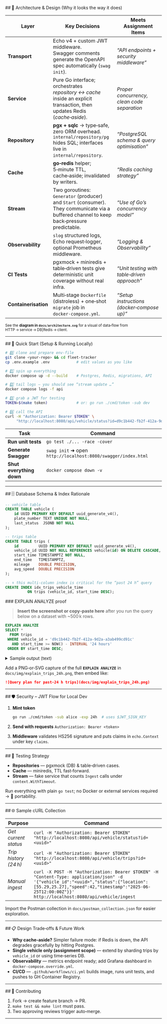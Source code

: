 \## 📐 Architecture & Design (Why it looks the way it does)

| Layer                | Key Decisions                                                                                                                             | Meets Assignment Items                      |
| -------------------- | ----------------------------------------------------------------------------------------------------------------------------------------- | ------------------------------------------- |
| **Transport**        | Echo v4 + custom JWT middleware.<br>Swagger comments generate the OpenAPI spec automatically (`swag init`).                               | *“API endpoints + security middleware”*     |
| **Service**          | Pure Go interface; orchestrates *repository ↔ cache* inside an explicit transaction, then updates Redis (*cache‑aside*).                  | *Proper concurrency, clean code separation* |
| **Repository**       | **pgx + sqlc** → type‑safe, zero ORM overhead.<br>`internal/repository/pg` hides SQL; interfaces live in `internal/repository`.           | *“PostgreSQL schema & query optimisation”*  |
| **Cache**            | **go‑redis** helper; 5‑minute TTL, cache‑aside; invalidated by writers.                                                                   | *“Redis caching strategy”*                  |
| **Stream**           | Two goroutines: `Generator` (producer) and `Start` (consumer). They communicate via a buffered channel to keep back‑pressure predictable. | *“Use of Go’s concurrency model”*           |
| **Observability**    | `slog` structured logs, Echo request‑logger, optional Prometheus middleware.                                                              | *“Logging & Observability”*                 |
| **CI Tests**         | pgxmock + miniredis + table‑driven tests give deterministic unit coverage without real infra.                                             | *“Unit testing with table‑driven approach”* |
| **Containerisation** | Multi‑stage `Dockerfile` (distroless) + one‑shot `migrate` job in `docker‑compose.yml`.                                                   | *“Setup instructions (docker‑compose up)”*  |

<small>See the **diagram in `docs/architecture.svg`** for a visual of data‑flow from HTTP → service → DB|Redis → client.</small>

---

\## 🚀 Quick Start (Setup & Running Locally)

```bash
# 0️⃣ clone and prepare env‑file
git clone <your‑repo> && cd fleet-tracker
cp .env.example .env            # edit values as you like

# 1️⃣ spin up everything
docker compose up -d --build    # Postgres, Redis, migrations, API

# 2️⃣ tail logs – you should see “stream update …”
docker compose logs -f api

# 3️⃣ grab a JWT for testing
TOKEN=$(make token)             # or: go run ./cmd/token -sub dev

# 4️⃣ call the API
curl -H "Authorization: Bearer $TOKEN" \
     "http://localhost:8080/api/vehicle/status?id=d9c1b442-fb2f-412a-9d2a-a3ab499cd91c" | jq
```

| Task                     | Command                                                       |
| ------------------------ | ------------------------------------------------------------- |
| **Run unit tests**       | `go test ./... -race -cover`                                  |
| **Generate Swagger**     | `swag init` ➜ open `http://localhost:8080/swagger/index.html` |
| **Shut everything down** | `docker compose down -v`                                      |

---

\## 🗄️ Database Schema & Index Rationale

```sql
-- vehicle table
CREATE TABLE vehicle (
    id UUID PRIMARY KEY DEFAULT uuid_generate_v4(),
    plate_number TEXT UNIQUE NOT NULL,
    last_status  JSONB NOT NULL
);

-- trips table
CREATE TABLE trips (
    id         UUID PRIMARY KEY DEFAULT uuid_generate_v4(),
    vehicle_id UUID NOT NULL REFERENCES vehicle(id) ON DELETE CASCADE,
    start_time TIMESTAMPTZ NOT NULL,
    end_time   TIMESTAMPTZ,
    mileage    DOUBLE PRECISION,
    avg_speed  DOUBLE PRECISION
);

-- ⬇️ this multi‑column index is critical for the “past 24 h” query
CREATE INDEX idx_trips_vehicle_time
          ON trips (vehicle_id, start_time DESC);
```

\### EXPLAIN ANALYZE proof

> **Insert the screenshot or copy‑paste here** after you run the query below on a dataset with \~500 k rows.

```sql
EXPLAIN ANALYZE
SELECT *
  FROM trips
 WHERE vehicle_id = 'd9c1b442-fb2f-412a-9d2a-a3ab499cd91c'
   AND start_time >= NOW() - INTERVAL '24 hours'
 ORDER BY start_time DESC;
```

<details>
<summary>Sample output (text)</summary>

```
Index Scan using idx_trips_vehicle_time on trips  (cost=0.43..12.88 rows=3 width=65) 
  Index Cond: ((vehicle_id = 'd9c1b442-fb2f-412a-9d2a-a3ab499cd91c'::uuid)
               AND (start_time >= (now() - '24:00:00'::interval)))
Planning Time: 0.25 ms
Execution Time: 0.13 ms
```

</details>

Add a PNG‑or‑SVG capture of the full **`EXPLAIN ANALYZE`** in
`docs/img/explain_trips_24h.png`, then embed like:

```markdown
![Query plan for past‑24 h trips](docs/img/explain_trips_24h.png)
```

---

\## 🛡️ Security – JWT Flow for Local Dev

1. **Mint token**

   ```bash
   go run ./cmd/token -sub alice -exp 24h  # uses $JWT_SIGN_KEY
   ```
2. **Send with requests**
   `Authorization: Bearer <token>`
3. **Middleware** validates HS256 signature and puts claims in `echo.Context` under key `claims`.

---

\## 🧪 Testing Strategy

* **Repositories** — pgxmock (DB) & table‑driven cases.
* **Cache** — miniredis, TTL fast‑forward.
* **Stream** — fake service that counts `Ingest` calls under `context.WithTimeout`.

Run everything with plain `go test`; no Docker or external services required → 💯 portability.

---

\## 🌐 Sample cURL Collection

| Purpose               | Command                                                                                                                                                                                                                                      |
| --------------------- | -------------------------------------------------------------------------------------------------------------------------------------------------------------------------------------------------------------------------------------------- |
| *Get current status*  | `curl -H "Authorization: Bearer $TOKEN" "http://localhost:8080/api/vehicle/status?id=<uuid>"`                                                                                                                                                |
| *Trip history (24 h)* | `curl -H "Authorization: Bearer $TOKEN" "http://localhost:8080/api/vehicle/trips?id=<uuid>"`                                                                                                                                                 |
| *Manual ingest*       | `curl -X POST -H "Authorization: Bearer $TOKEN" -H "Content-Type: application/json" -d '{"vehicle_id":"<uuid>","status":{"location":[55.29,25.27],"speed":42,"timestamp":"2025-06-25T12:00:00Z"}}' http://localhost:8080/api/vehicle/ingest` |

Import the Postman collection in `docs/postman_collection.json` for easier exploration.

---

\## 📋 Design Trade‑offs & Future Work

* **Why cache‑aside?**
  Simpler failure mode: if Redis is down, the API degrades gracefully by hitting Postgres.
* **Single vehicle only (assignment scope)** — extend by sharding trips by `vehicle_id` or using time‑series DB.
* **Observability** — metrics endpoint ready; add Grafana dashboard in `docker-compose.override.yml`.
* **CI/CD** — `.github/workflows/ci.yml` builds image, runs unit tests, and pushes to GH Container Registry.

---

\## 🙌 Contributing

1. Fork → create feature branch → PR.
2. `make test && make lint` must pass.
3. Two approving reviews trigger auto‑merge.

---

